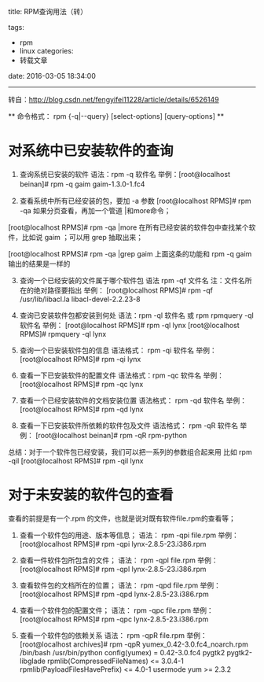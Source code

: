 title: RPM查询用法（转）

tags:
 - rpm
 - linux
categories:
 - 转载文章

date: 2016-03-05 18:34:00


---

转自：http://blog.csdn.net/fengyifei11228/article/details/6526149

** 命令格式： rpm {-q|--query}  [select-options]  [query-options] **
　　

# 对系统中已安装软件的查询
1. 查询系统已安装的软件
 语法：rpm -q 软件名
 举例：[root@localhost beinan]# rpm -q gaim
 gaim-1.3.0-1.fc4 　　
   
2. 查看系统中所有已经安装的包，要加 -a 参数
  [root@localhost RPMS]# rpm -qa
  如果分页查看，再加一个管道 |和more命令；

  [root@localhost RPMS]# rpm -qa |more
  在所有已经安装的软件包中查找某个软件，比如说 gaim ；可以用 grep 抽取出来；

  [root@localhost RPMS]# rpm -qa |grep gaim
  上面这条的功能和 rpm -q gaim 输出的结果是一样的

3. 查询一个已经安装的文件属于哪个软件包
   语法 rpm -qf 文件名
   注：文件名所在的绝对路径要指出
   举例：
   [root@localhost RPMS]# rpm -qf /usr/lib/libacl.la
   libacl-devel-2.2.23-8

4. 查询已安装软件包都安装到何处
   语法：rpm -ql 软件名 或 rpm rpmquery -ql 软件名
   举例：
   [root@localhost RPMS]# rpm -ql lynx
   [root@localhost RPMS]# rpmquery -ql lynx

5. 查询一个已安装软件包的信息
   语法格式： rpm -qi 软件名
   举例：
   [root@localhost RPMS]# rpm -qi lynx

6. 查看一下已安装软件的配置文件
   语法格式：rpm -qc 软件名
   举例：
   [root@localhost RPMS]# rpm -qc lynx

7. 查看一个已经安装软件的文档安装位置
   语法格式： rpm -qd 软件名
   举例：
   [root@localhost RPMS]# rpm -qd lynx

8. 查看一下已安装软件所依赖的软件包及文件
   语法格式： rpm -qR 软件名
   举例：
   [root@localhost beinan]# rpm -qR rpm-python

总结：对于一个软件包已经安装，我们可以把一系列的参数组合起来用
比如 rpm -qil
[root@localhost RPMS]# rpm -qil lynx

<!--more-->

# 对于未安装的软件包的查看

查看的前提是有一个.rpm 的文件，也就是说对既有软件file.rpm的查看等；

1. 查看一个软件包的用途、版本等信息；
   语法： rpm -qpi file.rpm
   举例：
   [root@localhost RPMS]# rpm -qpi lynx-2.8.5-23.i386.rpm

2. 查看一件软件包所包含的文件；
   语法： rpm -qpl file.rpm
   举例：
   [root@localhost RPMS]# rpm -qpl lynx-2.8.5-23.i386.rpm

3. 查看软件包的文档所在的位置；
   语法： rpm -qpd file.rpm
   举例：
   [root@localhost RPMS]# rpm -qpd lynx-2.8.5-23.i386.rpm

4. 查看一个软件包的配置文件；
   语法： rpm -qpc file.rpm
   举例：
   [root@localhost RPMS]# rpm -qpc lynx-2.8.5-23.i386.rpm

5. 查看一个软件包的依赖关系
   语法： rpm -qpR file.rpm
   举例：
   [root@localhost archives]# rpm -qpR yumex_0.42-3.0.fc4_noarch.rpm
   /bin/bash
   /usr/bin/python
   config(yumex) = 0.42-3.0.fc4
   pygtk2
   pygtk2-libglade
   rpmlib(CompressedFileNames) <= 3.0.4-1
   rpmlib(PayloadFilesHavePrefix) <= 4.0-1
   usermode
   yum >= 2.3.2